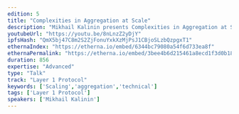 ```yaml
---
edition: 5
title: "Complexities in Aggregation at Scale"
description: "Mikhail Kalinin presents Complexities in Aggregation at Scale."
youtubeUrl: "https://youtu.be/8nLnzZ2yDjY"
ipfsHash: "QmX5bj47C8m2S2ZjFonuYxkXzMjPsJ1CBjoSLzbQzpgxT1"
ethernaIndex: "https://etherna.io/embed/6344bc79080a54f6d733ea8f"
ethernaPermalink: "https://etherna.io/embed/3bee4b6d215461a8ecd1f3d0b188fec479e894e0a674a033f7e17f10fb94d1f7"
duration: 856
expertise: "Advanced"
type: "Talk"
track: "Layer 1 Protocol"
keywords: ['Scaling','aggregation','technical']
tags: ['Layer 1 Protocol']
speakers: ['Mikhail Kalinin']
---
```


